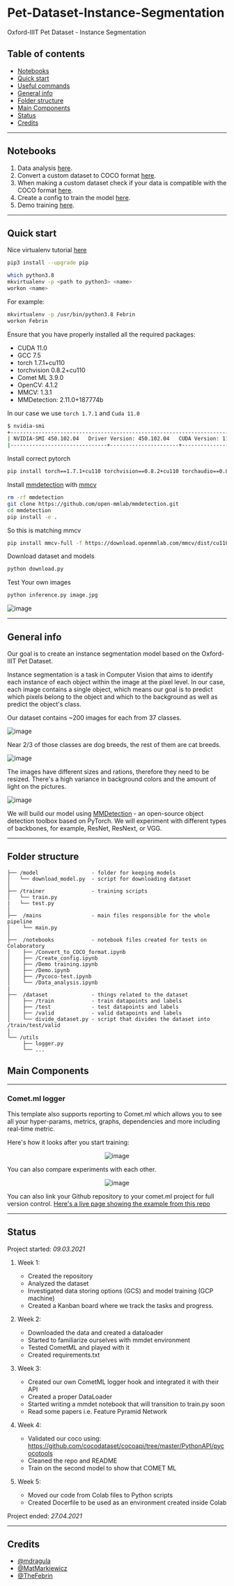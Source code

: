 # Pet-Dataset-Instance-Segmentation
Oxford-IIIT Pet Dataset - Instance Segmentation

## Table of contents
* [Notebooks](#notebooks)
* [Quick start](#quick-start)
* [Useful commands](#useful-commands)
* [General info](#general-info)
* [Folder structure](#folder-structure)
* [Main Components](#main-components)
* [Status](#status)
* [Credits](#credits)


--------------
## Notebooks

1. Data analysis [here](https://github.com/TheFebrin/Deep-Learning-Project-Instance-Segmentation/blob/master/notebooks/Data_analysis.ipynb).
2. Convert a custom dataset to COCO format [here](https://github.com/TheFebrin/Deep-Learning-Project-Instance-Segmentation/blob/master/notebooks/Convert_to_COCO_format.ipynb).
3. When making a custom dataset check if your data is compatible with the COCO format [here](https://github.com/TheFebrin/Deep-Learning-Project-Instance-Segmentation/blob/master/notebooks/Pycoco-test.ipynb).
4. Create a config to train the model [here](https://github.com/TheFebrin/Deep-Learning-Project-Instance-Segmentation/blob/master/notebooks/Create_config.ipynb).
5. Demo training [here](https://github.com/TheFebrin/Deep-Learning-Project-Instance-Segmentation/blob/master/notebooks/Demo%20training.ipynb).


--------------
## Quick start

Nice virtualenv tutorial [here](https://computingforgeeks.com/fix-mkvirtualenv-command-not-found-ubuntu/)
```bash
pip3 install --upgrade pip
```

```bash
which python3.8
mkvirtualenv -p <path to python3> <name>
workon <name>
```

For example:

```bash
mkvirtualenv -p /usr/bin/python3.8 Febrin
workon Febrin
```

Ensure that you have properly installed all the required packages:
- CUDA 11.0
- GCC 7.5
- torch 1.7.1+cu110
- torchvision 0.8.2+cu110
- Comet ML 3.9.0
- OpenCV: 4.1.2
- MMCV: 1.3.1
- MMDetection: 2.11.0+187774b

In our case we use `torch 1.7.1` and `Cuda 11.0`
```bash
$ nvidia-smi
+-----------------------------------------------------------------------------+
| NVIDIA-SMI 450.102.04   Driver Version: 450.102.04   CUDA Version: 11.0     |
|-------------------------------+----------------------+----------------------+

```
Install correct pytorch
```bash
pip install torch==1.7.1+cu110 torchvision==0.8.2+cu110 torchaudio==0.8.0 -f https://download.pytorch.org/whl/torch_stable.html
```

Install [mmdetection](https://github.com/open-mmlab/mmdetection)
with [mmcv](https://github.com/open-mmlab/mmdetection/blob/master/docs/get_started.md)
```bash
rm -rf mmdetection
git clone https://github.com/open-mmlab/mmdetection.git
cd mmdetection
pip install -e .
```


So this is matching mmcv
```bash
pip install mmcv-full -f https://download.openmmlab.com/mmcv/dist/cu110/torch1.7.0/index.html
```

Download dataset and models
```bash
python download.py
```

Test Your own images
```bash
python inference.py image.jpg
```
![image](/figures/test_img_res1.png)

--------------
## General info

Our goal is to create an instance segmentation model based on the Oxford-IIIT Pet Dataset.

Instance segmentation is a task in Computer Vision that aims to identify each instance of each object within the image at the pixel level. In our case, each image contains a single object, which means our goal is to predict which pixels belong to the object and which to the background as well as predict the object's class.

Our dataset contains ~200 images for each from 37 classes.

![image](/figures/class-distribution.png)

Near 2/3 of those classes are dog breeds, the rest of them are cat breeds.

![image](/figures/species-distribution.png)

The images have different sizes and rations, therefore they need to be resized. There's a high variance in background colors and the amount of light on the pictures.

![image](/figures/class-samples.png)

We will build our model using [MMDetection](https://github.com/open-mmlab/mmdetection) - an open-source object detection toolbox based on PyTorch. We will experiment with different types of backbones, for example, ResNet, ResNext, or VGG.


--------------
## Folder structure

```
├── /model                 - folder for keeping models
│   └── download_model.py  - script for downloading dataset
│
├── /trainer               - training scripts
│   └── train.py
|   └── test.py
│   
├──  /mains                - main files responsible for the whole pipeline
│    └── main.py 
│ 
├──  /notebooks            - notebook files created for tests on Colaboratory
│    ├── /Convert_to_COCO_format.ipynb
│    ├── /Create_config.ipynb
│    ├── /Demo training.ipynb
│    ├── /Demo.ipynb
│    ├── /Pycoco-test.ipynb
│    └── /Data_analysis.ipynb
| 
├──  /dataset              - things related to the dataset
│    ├── /train            - train datapoints and labels
│    ├── /test             - test datapoints and labels
│    ├── /valid            - valid datapoints and labels
│    └── divide_dataset.py - script that divides the dataset into /train/test/valid
│
└── /utils 
     ├── logger.py
     └── ...
```

## Main Components


--------------
### Comet.ml logger

This template also supports reporting to Comet.ml which allows you to see all your hyper-params, metrics, graphs, dependencies and more including real-time metric.


Here's how it looks after you start training:
<div align="center">

![image](/figures/comet2.png)

</div>

You can also compare experiments with each other.
<div align="center">

![image](/figures/comet_comparison1.png)

</div>

You can also link your Github repository to your comet.ml project for full version control.
[Here's a live page showing the example from this repo](https://www.comet.ml/gidim/tensorflow-project-template/caba580d8d1547ccaed982693a645507/chart)

--------------
## Status
Project started: _09.03.2021_

1. Week 1:
    * Created the repository
    * Analyzed the dataset
    * Investigated data storing options (GCS) and model training (GCP machine)
    * Created a Kanban board where we track the tasks and progress.

2. Week 2:
    * Downloaded the data and created a dataloader
    * Started to familiarize ourselves with mmdet environment
    * Tested CometML and played with it
    * Created requirements.txt

3. Week 3:
    * Created our own CometML logger hook and integrated it with their API
    * Created a proper DataLoader
    * Started writing a mmdet notebook that will transition to train.py soon
    * Read some papers i.e. Feature Pyramid Network

4. Week 4:
    * Validated our coco using: https://github.com/cocodataset/cocoapi/tree/master/PythonAPI/pycocotools
    * Cleaned the repo and README
    *  Train on the second model to show that COMET ML

5. Week 5:
    * Moved our code from Colab files to Python scripts
    * Created Docerfile to be used as an environment created inside Colab

Project ended: _27.04.2021_



--------------
## Credits

* [@mdragula](https://github.com/mdragula)
* [@MatMarkiewicz](https://github.com/MatMarkiewicz)
* [@TheFebrin](https://github.com/TheFebrin)
